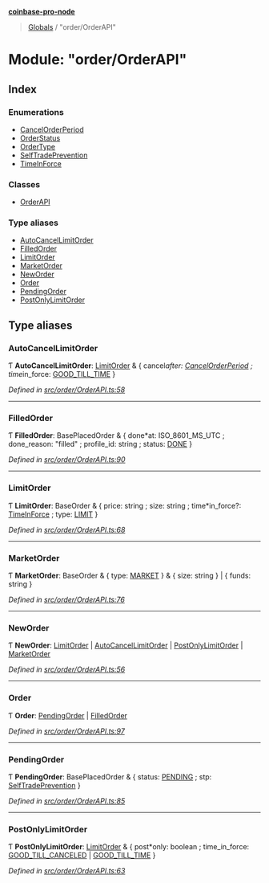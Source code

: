 **[coinbase-pro-node](../README.md)**

> [Globals](../globals.md) / "order/OrderAPI"

# Module: "order/OrderAPI"

## Index

### Enumerations

- [CancelOrderPeriod](../enums/_order_orderapi_.cancelorderperiod.md)
- [OrderStatus](../enums/_order_orderapi_.orderstatus.md)
- [OrderType](../enums/_order_orderapi_.ordertype.md)
- [SelfTradePrevention](../enums/_order_orderapi_.selftradeprevention.md)
- [TimeInForce](../enums/_order_orderapi_.timeinforce.md)

### Classes

- [OrderAPI](../classes/_order_orderapi_.orderapi.md)

### Type aliases

- [AutoCancelLimitOrder](_order_orderapi_.md#autocancellimitorder)
- [FilledOrder](_order_orderapi_.md#filledorder)
- [LimitOrder](_order_orderapi_.md#limitorder)
- [MarketOrder](_order_orderapi_.md#marketorder)
- [NewOrder](_order_orderapi_.md#neworder)
- [Order](_order_orderapi_.md#order)
- [PendingOrder](_order_orderapi_.md#pendingorder)
- [PostOnlyLimitOrder](_order_orderapi_.md#postonlylimitorder)

## Type aliases

### AutoCancelLimitOrder

Ƭ **AutoCancelLimitOrder**: [LimitOrder](_order_orderapi_.md#limitorder) & { cancel*after: [CancelOrderPeriod](../enums/\_order_orderapi*.cancelorderperiod.md) ; time*in_force: [GOOD\_TILL\_TIME](../enums/\_order_orderapi*.timeinforce.md#good_till_time) }

_Defined in [src/order/OrderAPI.ts:58](https://github.com/bennyn/coinbase-pro-node/blob/7eff64a/src/order/OrderAPI.ts#L58)_

---

### FilledOrder

Ƭ **FilledOrder**: BasePlacedOrder & { done*at: ISO_8601_MS_UTC ; done_reason: \"filled\" ; profile_id: string ; status: [DONE](../enums/\_order_orderapi*.orderstatus.md#done) }

_Defined in [src/order/OrderAPI.ts:90](https://github.com/bennyn/coinbase-pro-node/blob/7eff64a/src/order/OrderAPI.ts#L90)_

---

### LimitOrder

Ƭ **LimitOrder**: BaseOrder & { price: string ; size: string ; time*in_force?: [TimeInForce](../enums/\_order_orderapi*.timeinforce.md) ; type: [LIMIT](../enums/_order_orderapi_.ordertype.md#limit) }

_Defined in [src/order/OrderAPI.ts:68](https://github.com/bennyn/coinbase-pro-node/blob/7eff64a/src/order/OrderAPI.ts#L68)_

---

### MarketOrder

Ƭ **MarketOrder**: BaseOrder & { type: [MARKET](../enums/_order_orderapi_.ordertype.md#market) } & { size: string } \| { funds: string }

_Defined in [src/order/OrderAPI.ts:76](https://github.com/bennyn/coinbase-pro-node/blob/7eff64a/src/order/OrderAPI.ts#L76)_

---

### NewOrder

Ƭ **NewOrder**: [LimitOrder](_order_orderapi_.md#limitorder) \| [AutoCancelLimitOrder](_order_orderapi_.md#autocancellimitorder) \| [PostOnlyLimitOrder](_order_orderapi_.md#postonlylimitorder) \| [MarketOrder](_order_orderapi_.md#marketorder)

_Defined in [src/order/OrderAPI.ts:56](https://github.com/bennyn/coinbase-pro-node/blob/7eff64a/src/order/OrderAPI.ts#L56)_

---

### Order

Ƭ **Order**: [PendingOrder](_order_orderapi_.md#pendingorder) \| [FilledOrder](_order_orderapi_.md#filledorder)

_Defined in [src/order/OrderAPI.ts:97](https://github.com/bennyn/coinbase-pro-node/blob/7eff64a/src/order/OrderAPI.ts#L97)_

---

### PendingOrder

Ƭ **PendingOrder**: BasePlacedOrder & { status: [PENDING](../enums/_order_orderapi_.orderstatus.md#pending) ; stp: [SelfTradePrevention](../enums/_order_orderapi_.selftradeprevention.md) }

_Defined in [src/order/OrderAPI.ts:85](https://github.com/bennyn/coinbase-pro-node/blob/7eff64a/src/order/OrderAPI.ts#L85)_

---

### PostOnlyLimitOrder

Ƭ **PostOnlyLimitOrder**: [LimitOrder](_order_orderapi_.md#limitorder) & { post*only: boolean ; time_in_force: [GOOD\_TILL\_CANCELED](../enums/\_order_orderapi*.timeinforce.md#good*till_canceled) \| [GOOD\_TILL\_TIME](../enums/\_order_orderapi*.timeinforce.md#good_till_time) }

_Defined in [src/order/OrderAPI.ts:63](https://github.com/bennyn/coinbase-pro-node/blob/7eff64a/src/order/OrderAPI.ts#L63)_
